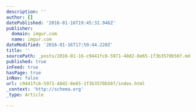 ```yaml
---
description: ''
author: []
datePublished: '2016-01-16T19:45:32.946Z'
publisher:
  domain: imgur.com
  name: imgur.com
dateModified: '2016-01-16T17:59:44.220Z'
title: ''
sourcePath: _posts/2016-01-16-c9441fc6-5971-48d2-8e65-1f3b3570b56f.md
published: true
inFeed: true
hasPage: true
inNav: false
url: c9441fc6-5971-48d2-8e65-1f3b3570b56f/index.html
_context: 'http://schema.org'
_type: Article

---
```


